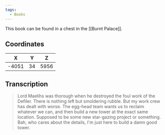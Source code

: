 ```yaml
---
tags:
  - Books
---
```


This book can be found in a chest in the [[Burnt Palace]].

## Coordinates
| **X** | **Y** | **Z** |
| :---: | :---: | :---: |
| -4051 |  34   | 5956  |

## Transcription
> Lord Maelihs was thorough when he destroyed the foul work of the Defiler. There is nothing left but smoldering rubble. But my work crew has dealt with worse. The egg-head team wants us to reclaim whatever we can, and then build a new tower at the exact same location. Supposed to be some new star-gazing project or something. Bah, who cares about the details, I'm just here to build a damn good tower.

